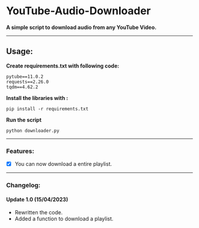 # YouTube-Audio-Downloader
__A simple script to download audio from any YouTube Video.__
- - - -

## Usage:
__Create requirements.txt with following code:__

```
pytube==11.0.2
requests==2.26.0
tqdm==4.62.2
```
__Install the libraries with :__
```
pip install -r requirements.txt
```
__Run the script__
```
python downloader.py
```
- - - -

### Features:
- [x] You can now download a entire playlist.
- - - -

### Changelog:
#### Update 1.0 (15/04/2023)
* Rewritten the code.
* Added a function to download a playlist.
